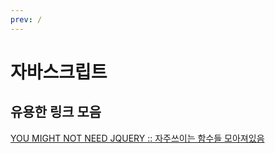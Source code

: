 ```yaml
---
prev: /
---
```

# 자바스크립트

## 유용한 링크 모음 

[YOU MIGHT NOT NEED JQUERY :: 자주쓰이는 함수들 모아져있음](http://youmightnotneedjquery.com/)
